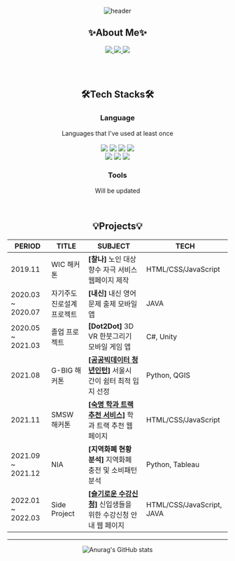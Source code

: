 <div align="center">

  ![header](https://capsule-render.vercel.app/api?type=rounded&color=BFACE0&text=Hello&desc=%My%20Name%20is%20SungMin&descAlignY=75&fontColor=FFFFFF&height=150)

  ## ✨About Me✨
  <a href="">
      <img src="http://img.shields.io/badge/Gmail-EA4335?style=flat&logo=Gmail&logoColor=white&link="/>
  </a>
  <a href="https://velog.io/@min999">
      <img src="http://img.shields.io/badge/Velog-20C997?style=flat&logo=Velog&logoColor=white&link=https://velog.io/min999"/>
  </a>
  <a href="https://www.notion.so/c1c83c0734da452cb900e10679be3968">
      <img src="http://img.shields.io/badge/Notion-000000?style=flat&logo=Notion&logoColor=white&link=https://www.notion.so/c1c83c0734da452cb900e10679be3968"/>
  </a>
  
  <br><br/>
  
  ## 🛠️Tech Stacks🛠
  ### Language
  Languages that I've used at least once <br/><br/>
  <img src="https://img.shields.io/badge/JAVA-007396?style=for-the-badge&logo=java&logoColor=white">
  <img src="https://img.shields.io/badge/Python-3776AB?style=for-the-badge&logo=Python&logoColor=white">
  <img src="https://img.shields.io/badge/C-A8B9CC?style=for-the-badge&logo=C&logoColor=white">
  <img src="https://img.shields.io/badge/c%23-%23239120.svg?style=for-the-badge&logo=c-sharp&logoColor=white"/></br>
  <img src="https://img.shields.io/badge/JavaScript-F7DF1E?style=for-the-badge&logo=JavaScript&logoColor=white">
  <img src="https://img.shields.io/badge/HTML5-E34F26?style=for-the-badge&logo=HTML5&logoColor=white">
  <img src="https://img.shields.io/badge/CSS3-1572B6?style=for-the-badge&logo=CSS3&logoColor=white">

  ### Tools
  Will be updated
  
  <br/>

  ## 💡Projects💡
  |PERIOD|TITLE|SUBJECT|TECH|
  |------|---|---|---|
  |2019.11|WIC 해커톤|**[찰나]** 노인 대상 향수 자극 서비스 웹페이지 제작|HTML/CSS/JavaScript|
  |2020.03 ~ 2020.07|자기주도 진로설계 프로젝트|**[내신]** 내신 영어 문제 출제 모바일 앱|JAVA|
  |2020.05 ~ 2021.03|졸업 프로젝트|**[Dot2Dot]** 3D VR 한붓그리기 모바일 게임 앱|C#, Unity|
  |2021.08|G-BIG 해커톤|**[[공공빅데이터 청년인턴]](https://github.com/1010Min/Gbig-Hackathon/tree/1010Min)** 서울시 간이 쉼터 최적 입지 선정|Python, QGIS|
  |2021.11|SMSW 해커톤|**[[숙명 학과 트랙 추천 서비스]](https://github.com/1010Min/-chili-sauce)** 학과 트랙 추천 웹 페이지|HTML/CSS/JavaScript|
  |2021.09 ~ 2021.12|NIA|**[지역화폐 현황 분석]** 지역화폐 충전 및 소비패턴 분석|Python, Tableau|
  |2022.01 ~ 2022.03|Side Project|**[[슬기로운 수강신청]](https://github.com/1010Min/side-project)** 신입생들을 위한 수강신청 안내 웹 페이지|HTML/CSS/JavaScript, JAVA|

  ***

  ![Anurag's GitHub  stats](https://github-readme-stats.vercel.app/api?username=1010Min&show_icons=true&theme=material-palenight)

</div>

<!--
**1010Min/1010Min** is a ✨ _special_ ✨ repository because its `README.md` (this file) appears on your GitHub profile.

Here are some ideas to get you started:

- 🔭 I’m currently working on ...
- 🌱 I’m currently learning ...
- 👯 I’m looking to collaborate on ...
- 🤔 I’m looking for help with ...
- 💬 Ask me about ...
- 📫 How to reach me: ...
- 😄 Pronouns: ...
- ⚡ Fun fact: ...
-->
